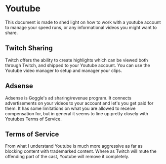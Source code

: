 # Youtube

This document is made to shed light on how to work with a youtube account to
manage your speed runs, or any informational videos you might want to share.

## Twitch Sharing

Twitch offers the ability to create highlights which can be viewed both through
Twitch, and shipped to your Youtube account. You can use the Youtube video
manager to setup and manager your clips.

## Adsense

Adsense is Goggle's ad sharing/revenue program. It connects advertisements on
your videos to your account and let's you get paid for them. It has some
limitations on what you are allowed to receive compensation for, but in general
it seems to line up pretty closely with Youtubes Terms of Service.

## Terms of Service

From what I understand Youtube is much more aggressive as far as blocking
content with trademarked content. Where as Twitch will mute the offending part
of the cast, Youtube will remove it completely.